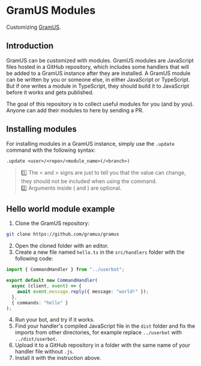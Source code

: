 # GramUS Modules

Customizing [GramUS](https://github.com/gramus).

## Introduction

GramUS can be customized with modules. GramUS modules are JavaScript files hosted in a GitHub repository, which includes some handlers that will be added to a GramUS instance after they are installed. A GramUS module can be written by you or someone else, in either JavaScript or TypeScript. But if one writes a module in TypeScript, they should build it to JavaScript before it works and gets published.

The goal of this repository is to collect useful modules for you (and by you). Anyone can add their modules to here by sending a PR.

## Installing modules

For installing modules in a GramUS instance, simply use the `.update` command with the following syntax:

```text
.update <user>/<repo>/<module_name>(/<branch>)
```

> 1️⃣ The < and > signs are just to tell you that the value can change, they should not be included when using the command.  
> 2️⃣ Arguments inside ( and ) are optional.

## Hello world module example

1. Clone the GramUS repository:

```bash
git clone https://github.com/gramus/gramus
```

2. Open the cloned folder with an editor.
3. Create a new file named `hello.ts` in the `src/handlers` folder with the following code:

```ts
import { CommandHandler } from "../userbot";

export default new CommandHandler(
  async (client, event) => {
    await event.message.reply({ message: "world!" });
  },
  { commands: "hello" }
);
```

4. Run your bot, and try if it works.
5. Find your handler's compiled JavaScript file in the `dist` folder and fix the imports from other directories, for example replace `../userbot` with `../dist/userbot`.
6. Upload it to a GitHub repository in a folder with the same name of your handler file without `.js`.
7. Install it with the instruction above.
